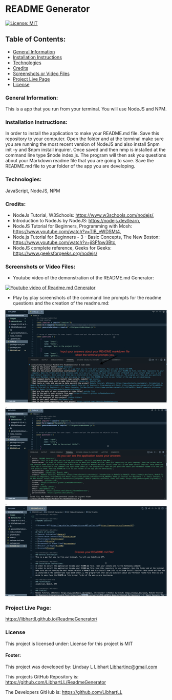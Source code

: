 # README Generator

[![License: MIT](https://img.shields.io/badge/License-MIT-yellow.svg)](https://opensource.org/licenses/MIT)

## Table of Contents:
* [General Information](#general)
* [Installation Instructions](#installation)
* [Technologies](#technologies)
* [Credits](#credits)
* [Screenshots or Video Files](#screenshots)
* [Project Live Page](#liveURL)
* [License](#license)

### General Information:
This is a app that you run from your terminal.  You will use NodeJS and NPM.

### Installation Instructions:
In order to install the application to make your README.md file. Save this repository to your computer.  Open the folder and at the terminal make sure you are running the most recent version of NodeJS and also install $npm init -y and $npm install inquirer.  Once saved and then nmp is installed at the command line type $node index.js. The program will then ask you questions about your Markdown readme file that you are going to save. Save the README.md file to your folder of the app you are developing.

### Technologies:
JavaScript, NodeJS, NPM

### Credits:
* NodeJs Tutorial, W3Schools: https://www.w3schools.com/nodejs/, 
* Introduction to NodeJs by NodeJS: https://nodejs.dev/learn, 
* NodeJS Tutorial for Beginners, Programming with Mosh: https://www.youtube.com/watch?v=TlB_eWDSMt4, 
* Node.js Tutorial for Beginners - 3 - Basic Concepts, The New Boston: https://www.youtube.com/watch?v=jiSFfpw3Btc,
* NodeJS complete reference, Geeks for Geeks: https://www.geeksforgeeks.org/nodejs/

### Screenshots or Video Files:

* Youtube video of the demonstration of the README.md Generator:

[![Youtube video of Readme.md Generator](https://img.youtube.com/vi/3GGApzpDmkk/0.jpg)](https://www.youtube.com/watch?v=3GGApzpDmkk)

* Play by play screenshots of the command line prompts for the readme questions and the creation of the readme.md:

![Screenshot](vscoderm1.jpg),
![Screenshot](vdcode2.jpg).
![Screenshot](vscoderm3.jpg)


### Project Live Page:
https://libhartll.github.io/ReadmeGenerator/

### License
This project is licensed under:
License for this project is MIT

#### Footer:
This project was developed by:
Lindsay L Libhart
Libhartinc@gmail.com

This projects GitHub Repository is:
https://github.com/LibhartLL/ReadmeGenerator

The Developers GitHub is:
https://github.com/LibhartLL